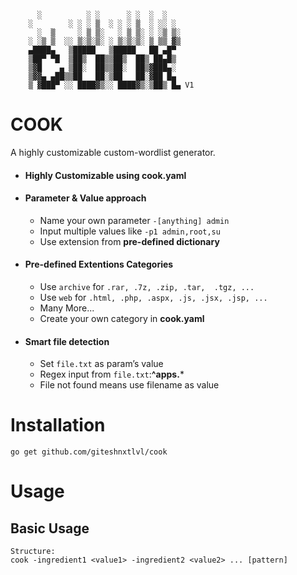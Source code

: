 ```

      ░          ░ ░      ░ ░  ░  ░
    ░        ░ ░ ░ ▒  ░ ░ ░ ▒  ░ ░░ ░
      ░  ▒     ░ ▒ ▒░   ░ ▒ ▒░ ░ ░▒ ▒░
    ░ ░▒ ▒  ░░ ▒░▒░▒░ ░ ▒░▒░▒░ ▒ ▒▒ ▓▒
    ▄████▄   ▒█████   ▒█████   ██ ▄█▀
    ▒██▀ ▀█  ▒██▒  ██▒▒██▒  ██▒ ██▄█▒
    ▒▓█    ▄ ▒██░  ██▒▒██░  ██▒▓███▄░
    ▒▓▓▄ ▄██▒▒██   ██░▒██   ██░▓██ █▄
    ▒ ▓███▀ ░░ ████▓▒░░ ████▓▒░▒██▒ █▄ V1

```
# COOK
A highly customizable custom-wordlist generator.
- #### Highly Customizable using cook.yaml

- #### Parameter & Value approach
  - Name your own parameter `-[anything] admin`
  - Input multiple values like `-p1 admin,root,su`
  - Use extension from **pre-defined dictionary**

- #### Pre-defined Extentions Categories
  - Use `archive` for `.rar, .7z, .zip, .tar,  .tgz, ...`  
  - Use `web` for `.html, .php, .aspx, .js, .jsx, .jsp, ...`
  - Many More...
  - Create your own category in **cook.yaml**

- #### Smart file detection
  - Set `file.txt` as param’s value
  - Regex input from `file.txt`:**^apps.***
  - File not found means use filename as value

# Installation
```
go get github.com/giteshnxtlvl/cook
```

# Usage
## Basic Usage
```
Structure:
cook -ingredient1 <value1> -ingredient2 <value2> ... [pattern]
```
